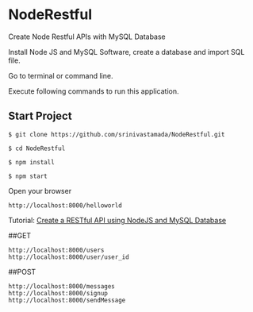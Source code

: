 # NodeRestful
Create Node Restful APIs with MySQL Database

Install Node JS and MySQL Software, create a database and import SQL file. 

Go to terminal or command line.

Execute following commands to run this application.

## Start Project
```
$ git clone https://github.com/srinivastamada/NodeRestful.git

$ cd NodeRestful

$ npm install

$ npm start

```

Open your browser
```
http://localhost:8000/helloworld
```


Tutorial: <a href="http://www.9lessons.info/2017/02/create-restful-api-nodejs-mysql.html">Create a RESTful API using NodeJS and MySQL Database</a>

##GET

```
http://localhost:8000/users
http://localhost:8000/user/user_id
```

##POST

```
http://localhost:8000/messages
http://localhost:8000/signup
http://localhost:8000/sendMessage
```
